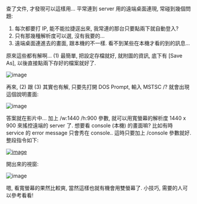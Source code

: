 查了文件, 才發現可以這樣用... 平常連到 server 用的遠端桌面連現, 常碰到幾個問題: 

1. 每次都要打 IP, 能不能拉捷逕出來, 我常連的那台只要點兩下就自動登入? 
2. 只有那幾種解析度可以選, 沒有我要的... 
3. 遠端桌面連進去的畫面, 跟本機的不一樣. 看不到某些在本機才看的到的訊息... 

原來這些都有解啊... (1) 最簡單, 把設定存檔就好, 就附圖的資訊, 底下有 [Save As], 以後直接點兩下存好的檔案就好了. 

![image](/images/2008-03-06-tips-remote-desktop-connection-tricks/image_3.png)

再來, (2) 跟 (3) 其實也有解, 只要先打開 DOS Prompt, 輸入 MSTSC /? 就會出現這個說明畫面: 

![image](/images/2008-03-06-tips-remote-desktop-connection-tricks/image_6.png)

答案就在影片中... 加上 /w:1440 /h:900 參數, 就可以用寬螢幕的解析度 1440 x 900 來搖控遠端的 server 了. 想要看 console (本機) 的畫面嘛? 比如有時 service 的 error message 只會秀在 console.. 這時只要加上 /console 參數就好. 整段指令如下: 

[![image](/images/2008-03-06-tips-remote-desktop-connection-tricks/image_thumb_2.png)](/wp-content/be-files/WindowsLiveWriter/Tips_1082C/image_8.png)

開出來的視窗: 

![image](/images/2008-03-06-tips-remote-desktop-connection-tricks/image_11.png)

嗯, 看寬螢幕的果然比較爽, 當然這樣也就有機會用雙螢幕了. 小技巧, 需要的人可以參考看看!